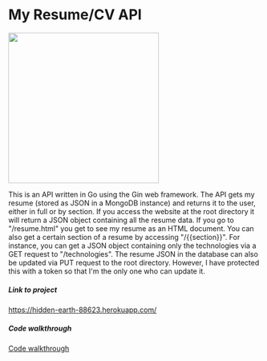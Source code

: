 # My Resume/CV API

<img src="./gopher.png" width="300">

This is an API written in Go using the Gin web framework. The API gets my resume (stored as JSON in a MongoDB instance) and returns it to the user, either in full or by section. If you access the website at the root directory it will  return a JSON object containing all the resume data. If you go to "/resume.html" you get to see my resume as an HTML document. You can also get a certain section of a resume by accessing "/{{section}}". For instance, you can get a JSON object containing only the technologies via a GET request to "/technologies". The resume JSON in the database can also be updated via PUT request to the root directory. However, I have protected this with a token so that I'm the only one who can update it.

<h5>Link to project
</h5>
<a href="https://hidden-earth-88623.herokuapp.com/" target="_blank">https://hidden-earth-88623.herokuapp.com/</a>
<h5>Code walkthrough</h5>
<a href="https://kevinluxdev.blogspot.com/2022/01/my-resume-api.html" target="_blank">Code walkthrough</a>
